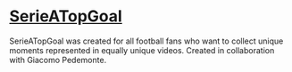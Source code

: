 # [SerieATopGoal](https://github.com/AliH2000/SerieATopGoal/blob/main/Serie%20A%20Top%20Goal.pdf)
SerieATopGoal was created for all football fans who want to collect unique moments represented in equally unique videos. 
Created in collaboration with Giacomo Pedemonte.
